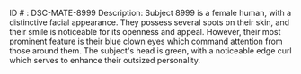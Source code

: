 ID # : DSC-MATE-8999
Description: Subject 8999 is a female human, with a distinctive facial appearance. They possess several spots on their skin, and their smile is noticeable for its openness and appeal. However, their most prominent feature is their blue clown eyes which command attention from those around them. The subject's head is green, with a noticeable edge curl which serves to enhance their outsized personality.